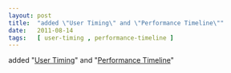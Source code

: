 ```yaml
---
layout: post
title:  "added \"User Timing\" and \"Performance Timeline\""
date:   2011-08-14
tags:   [ user-timing , performance-timeline ]
---
```


added "[User Timing](/spec/user-timing)" and "[Performance Timeline](/spec/performance-timeline)"

